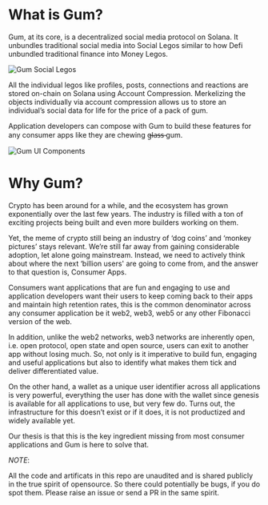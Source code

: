# What is Gum?

Gum, at its core, is a decentralized social media protocol on Solana. It unbundles traditional social media into Social Legos similar to how Defi unbundled traditional finance into Money Legos.

![Gum Social Legos](https://2840179994-files.gitbook.io/~/files/v0/b/gitbook-x-prod.appspot.com/o/spaces%2FhE7mGtqPpj3sUoePsT2p%2Fuploads%2FdPZGJ7tF8CQotSD0LIUK%2Flegos.e93068d9.svg?alt=media&token=7537963b-33a6-4e08-901f-d4c67f40586c)

All the individual legos like profiles, posts, connections and reactions are stored on-chain on Solana using Account Compression. Merkelizing the objects individually via account compression allows us to store an individual’s social data for life for the price of a pack of gum.

Application developers can compose with Gum to build these features for any consumer apps like they are chewing g̶l̶a̶s̶s̶ gum.

![Gum UI Components](https://2840179994-files.gitbook.io/~/files/v0/b/gitbook-x-prod.appspot.com/o/spaces%2FhE7mGtqPpj3sUoePsT2p%2Fuploads%2FTWtgAzkyStkoIO81sFpq%2FFrame%205.png?alt=media&token=f5c90475-7e57-4159-8002-1bddcb1da236)

# Why Gum?

Crypto has been around for a while, and the ecosystem has grown exponentially over the last few years. The industry is filled with a ton of exciting projects being built and even more builders working on them.

Yet, the meme of crypto still being an industry of ‘dog coins’ and ‘monkey pictures’ stays relevant. We’re still far away from gaining considerable adoption, let alone going mainstream. Instead, we need to actively think about where the next ‘billion users' are going to come from, and the answer to that question is, Consumer Apps.

Consumers want applications that are fun and engaging to use and application developers want their users to keep coming back to their apps and maintain high retention rates, this is the common denominator across any consumer application be it web2, web3, web5 or any other Fibonacci version of the web.

In addition, unlike the web2 networks, web3 networks are inherently open, i.e. open protocol, open state and open source, users can exit to another app without losing much. So, not only is it imperative to build fun, engaging and useful applications but also to identify what makes them tick and deliver differentiated value.

On the other hand, a wallet as a unique user identifier across all applications is very powerful, everything the user has done with the wallet since genesis is available for all applications to use, but very few do. Turns out, the infrastructure for this doesn’t exist or if it does, it is not productized and widely available yet.

Our thesis is that this is the key ingredient missing from most consumer applications and Gum is here to solve that.

_NOTE_:

All the code and artificats in this repo are unaudited and is shared publicly in the true spirit of opensource. So there could potentially be bugs, if you do spot them. Please raise an issue or send a PR in the same spirit.
